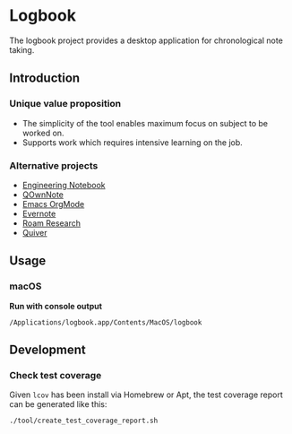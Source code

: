 # Logbook

The logbook project provides a desktop application for chronological note taking.

## Introduction

### Unique value proposition

- The simplicity of the tool enables maximum focus on subject to be worked on.
- Supports work which requires intensive learning on the job.

### Alternative projects

- [Engineering Notebook](https://www.youtube.com/watch?v=xaFqpd7lNM4)
- [QOwnNote](https://www.qownnotes.org)
- [Emacs OrgMode](https://orgmode.org)
- [Evernote](https://evernote.com)
- [Roam Research](https://roamresearch.com)
- [Quiver](https://yliansoft.com/)

## Usage

### macOS

**Run with console output**

```
/Applications/logbook.app/Contents/MacOS/logbook
```

## Development

### Check test coverage

Given `lcov` has been install via Homebrew or Apt, the test coverage report can be generated like this:

```
./tool/create_test_coverage_report.sh
```

